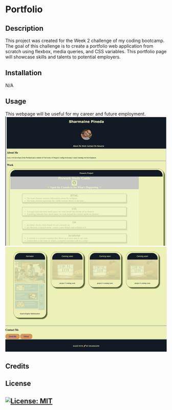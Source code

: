 # Portfolio


## Description

This project was created for the Week 2 challenge of my coding bootcamp. The goal of this challenge is to create a portfolio web application from scratch using flexbox, media queries, and CSS variables. This portfolio page will showcase skills and talents to potential employers. 

## Installation
N/A

## Usage

This webpage will be useful for my career and future employment. 
![img](./assets/images/Portfolio%20page.png)
![img](./assets/images/Portfolio%20page%202.png)

## Credits

## License

[![License: MIT](https://img.shields.io/badge/License-MIT-yellow.svg)](https://opensource.org/licenses/MIT)
---

 